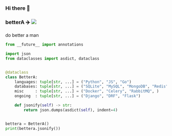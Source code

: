 ### Hi there 👋

<!--
**betterA/betterA** is a ✨ _special_ ✨ repository because its `README.md` (this file) appears on your GitHub profile.

Here are some ideas to get you started:

- 🔭 I’m currently working on ...
- 🌱 I’m currently learning ...
- 👯 I’m looking to collaborate on ...
- 🤔 I’m looking for help with ...
- 💬 Ask me about ...
- 📫 How to reach me: ...
- 😄 Pronouns: ...
- ⚡ Fun fact: ...
-->
### betterA ✈️ ![](https://views.whatilearened.today/views/github/betterA/betterA.svg)
do better a man


```python
from __future__ import annotations

import json
from dataclasses import asdict, dataclass


@dataclass
class BetterA:
    languages: tuple[str, ...] = ("Python", "JS", "Go")
    databases: tuple[str, ...] = ("SQLite", "MySQL", "MongoDB", "Redis")
    misc     : tuple[str, ...] = ("Docker", "Celery", "RabbitMQ", )
    ongoing  : tuple[str, ...] = ("Django", "DRF", "Flask")

    def jsonify(self) -> str:
        return json.dumps(asdict(self), indent=4)


bettera = BetterA()
print(bettera.jsonify())
```

